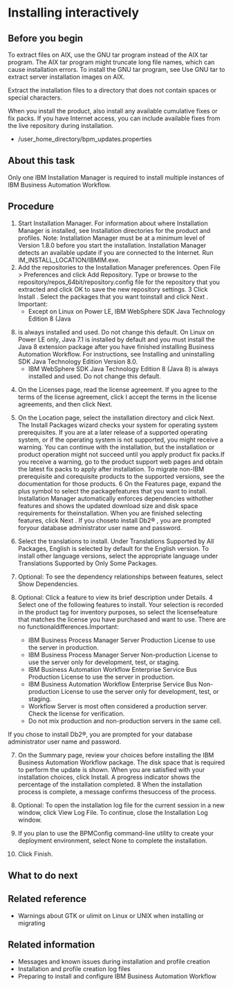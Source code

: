 # Installing interactively

## Before you begin

To extract files on AIX, use the GNU tar program instead of the AIX tar program. The AIX tar
program might truncate long file names, which can cause installation errors. To install the GNU tar
program, see Use GNU tar to extract server installation images on AIX.

<!-- image -->

Extract the installation files to a directory that does not contain spaces or special
characters.

When you install the product, also install any available cumulative fixes or
fix packs. If you have Internet access, you can include available fixes from the live repository
during installation.

- /user\_home\_directory/bpm\_updates.properties

## About this task

Only one IBM Installation Manager is required to install multiple instances
of IBM Business Automation Workflow.

## Procedure

1. Start Installation Manager. For information about where
Installation Manager is installed, see Installation directories for the product and profiles. 
Note: Installation Manager must be at a minimum level of
Version 1.8.0 before you start the installation. Installation Manager detects an available update if you are connected to
the Internet.
Run IM\_INSTALL\_LOCATION/IBMIM.exe.
2. Add the repositories to the Installation Manager preferences.
Open File > Preferences and click Add Repository. Type or browse to the 
repository/repos\_64bit/repository.config file for the repository that you extracted and
click OK to save the new repository settings.
3 Click Install . Select the packages that you want toinstall and click Next . Important:
    - Except on Linux on Power LE, IBM WebSphere SDK Java Technology Edition 8 (Java
8) is always installed and used. Do not change this default. On Linux on Power LE only, Java 7.1 is
installed by default and you must install the Java 8 extension package after you have finished
installing Business Automation Workflow. For instructions, see Installing and uninstalling SDK Java Technology Edition Version 8.0.
    - IBM WebSphere SDK Java Technology Edition 8 (Java 8) is always installed
and used. Do not change this default.
4. On the Licenses page, read the license agreement.
If you agree to the terms of the license agreement, click  I accept the terms in the
license agreements, and then click Next.
5. On the Location page, select the installation directory and click
Next. 
The Install Packages wizard checks your system for operating system prerequisites. If you are
at a later release of a supported operating system, or if the operating system is not supported, you
might receive a warning. You can continue with the installation, but the installation or product
operation might not succeed until you apply product fix packs.If you receive a warning, go to the
product support web pages and obtain the latest fix packs to apply after installation. To migrate
non-IBM prerequisite and corequisite products to the supported versions, see the documentation for
those products.
6 On the Features page, expand the plus symbol to select the packagefeatures that you want to install. Installation Manager automatically enforces dependencies withother features and shows the updated download size and disk space requirements for theinstallation. When you are finished selecting features, click Next . If you choseto install Db2® , you are prompted foryour database administrator user name and password.

1. Select the translations to install. Under Translations Supported by All
Packages, English is selected by default for the English version.
To install other language versions, select the appropriate language under Translations
Supported by Only Some Packages.
2. Optional: 
To see the dependency relationships between features, select Show
Dependencies.
3. Optional: 
Click a feature to view its brief description under Details.
4 Select one of the following features to install. Your selection is recorded in the product tag for inventory purposes, so select the licensefeature that matches the license you have purchased and want to use. There are no functionaldifferences.Important:
    - IBM Business Process
Manager Server Production
License to use the server in production.
    - IBM Business Process
Manager Server Non-production
License to use the server only for development, test, or staging.
    - IBM Business Automation
Workflow Enterprise Service Bus
Production License to use the server in production.
    - IBM Business Automation
Workflow Enterprise Service Bus
Non-production License to use the server only for development, test, or staging.
    - Workflow Server is most often considered a production
server. Check the license for verification.
    - Do not mix production and non-production servers in the same cell.

If you chose
to install Db2®, you are prompted for
your database administrator user name and password.

7. On the Summary page, review your choices before installing the IBM Business Automation Workflow package. The disk space that is required to perform
the update is shown. When you are satisfied with your installation choices, click
Install.
A progress indicator shows the percentage of the installation completed.
8 When the installation process is complete, a message confirms thesuccess of the process.

1. Optional: To open the installation log file for the current session in a
new window, click View Log File. To continue, close the
Installation Log window.
2. If you plan to use the BPMConfig command-line utility to create your
deployment environment, select None to complete the installation.
3. Click Finish.

## What to do next

## Related reference

- Warnings about GTK or ulimit on Linux or UNIX when installing or migrating

## Related information

- Messages and known issues during installation and profile creation
- Installation and profile creation log files
- Preparing to install and configure IBM Business Automation Workflow